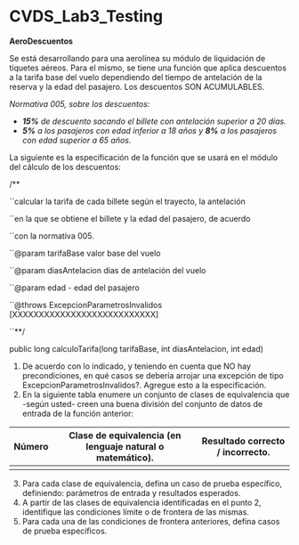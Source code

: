 # CVDS_Lab3_Testing
**AeroDescuentos** 

Se está desarrollando para una aerolínea su módulo de liquidación de tiquetes aéreos. Para el mismo, se tiene una función que aplica descuentos a la tarifa base del vuelo dependiendo del tiempo de antelación de la reserva y la edad del pasajero. Los descuentos SON ACUMULABLES. 

*Normativa 005, sobre los descuentos:*

- ***15%** de descuento sacando el billete con antelación superior a 20 días.*  
- ***5%**  a los pasajeros con edad inferior a 18 años y  **8%**  a los pasajeros con edad superior a 65 años.*  

La siguiente es la especificación de la función que se usará en el módulo del cálculo de los descuentos:

/\*\* 

``calcular la tarifa de cada billete según el trayecto, la antelación  

``en la que  se obtiene el billete y la edad del pasajero, de acuerdo 

``con la normativa 005.

``@param tarifaBase valor base del vuelo

``@param diasAntelacion dias de antelación del vuelo

``@param edad - edad del pasajero 

``@throws ExcepcionParametrosInvalidos [XXXXXXXXXXXXXXXXXXXXXXXXXXX] 

``\*\*/ 

public long calculoTarifa(long tarifaBase, int diasAntelacion, int edad) 

1. De acuerdo con lo indicado, y teniendo en cuenta que NO hay precondiciones, en qué casos se debería arrojar una excepción de tipo ExcepcionParametrosInvalidos?. Agregue esto a la especificación. 
1. En la siguiente tabla enumere un conjunto de clases de equivalencia que -según usted- creen una buena división del conjunto de datos de entrada de la función anterior: 



|Número |Clase de equivalencia (en lenguaje natural o matemático).|Resultado correcto / incorrecto.|
| - | - | - |
||||


3. Para cada clase de equivalencia, defina un caso de prueba específico, definiendo: parámetros de entrada y resultados esperados.
3. A partir de las clases de equivalencia identificadas en el punto 2, identifique las condiciones límite o de frontera de las mismas.
3. Para cada una de las condiciones de frontera anteriores, defina casos de prueba específicos.

